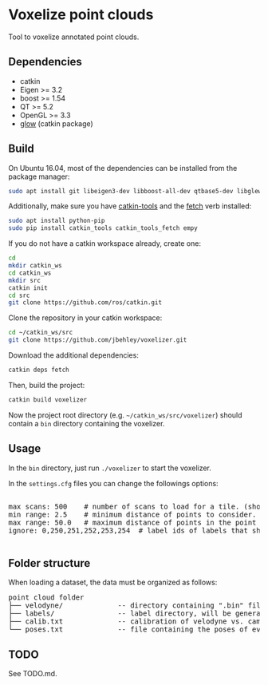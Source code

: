 # Voxelize point clouds

 Tool to voxelize annotated point clouds. 
 
## Dependencies

* catkin
* Eigen >= 3.2
* boost >= 1.54
* QT >= 5.2
* OpenGL >= 3.3
* [glow](https://github.com/jbehley/glow) (catkin package)
 
## Build
  
On Ubuntu 16.04, most of the dependencies can be installed from the package manager:
```bash
sudo apt install git libeigen3-dev libboost-all-dev qtbase5-dev libglew-dev catkin
```

Additionally, make sure you have [catkin-tools](https://catkin-tools.readthedocs.io/en/latest/) and the [fetch](https://github.com/Photogrammetry-Robotics-Bonn/catkin_tools_fetch) verb installed:
```bash
sudo apt install python-pip
sudo pip install catkin_tools catkin_tools_fetch empy
```

If you do not have a catkin workspace already, create one:
```bash
cd
mkdir catkin_ws
cd catkin_ws
mkdir src
catkin init
cd src
git clone https://github.com/ros/catkin.git
```
Clone the repository in your catkin workspace:
```bash
cd ~/catkin_ws/src
git clone https://github.com/jbehley/voxelizer.git
```
Download the additional dependencies:
```bash
catkin deps fetch
```
Then, build the project:
```bash
catkin build voxelizer
```
Now the project root directory (e.g. `~/catkin_ws/src/voxelizer`) should contain a `bin` directory containing the voxelizer.

## Usage


In the `bin` directory, just run `./voxelizer` to start the voxelizer. 


In the `settings.cfg` files you can change the followings options:

<pre>

max scans: 500    # number of scans to load for a tile. (should be maybe 1000), but this currently very memory consuming.
min range: 2.5    # minimum distance of points to consider.
max range: 50.0   # maximum distance of points in the point cloud.
ignore: 0,250,251,252,253,254  # label ids of labels that should be ignored when building a voxelgrid.

</pre>




 
## Folder structure

When loading a dataset, the data must be organized as follows:

<pre>
point cloud folder
├── velodyne/             -- directory containing ".bin" files with Velodyne point clouds.   
├── labels/               -- label directory, will be generated if not present.    
├── calib.txt             -- calibration of velodyne vs. camera. needed for projection of point cloud into camera.  
└── poses.txt             -- file containing the poses of every scan.
</pre>

 

## TODO

 See TODO.md.

